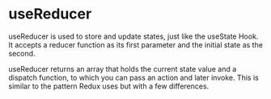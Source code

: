# useReducer

useReducer is used to store and update states, just like the useState Hook. It accepts a reducer function as its first parameter and the initial state as the second.

useReducer returns an array that holds the current state value and a dispatch function, to which you can pass an action and later invoke. This is similar to the pattern Redux uses but with a few differences.

